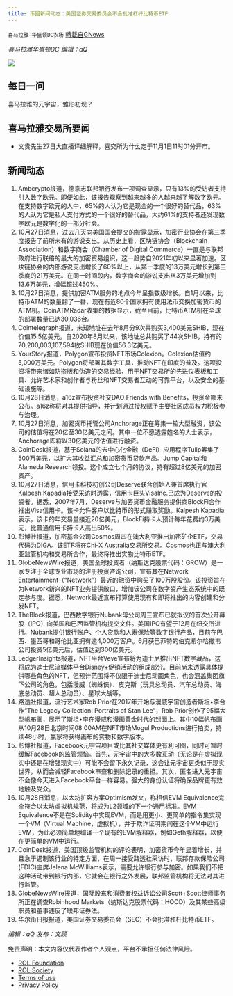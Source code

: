 ```yaml
---
title: 币圈新闻动态：美国证券交易委员会不会批准杠杆比特币ETF
---
```

`喜马拉雅-华盛顿DC农场` [轉載自GNews](https://gnews.org/zh-hans/1622827/)

*喜马拉雅华盛顿DC 编辑：aQ*

![](http://himalayawashingtondc.org/wp-content/uploads/2021/07/ScreenShot-2021-07-31-at-16.20.22@2x.png)



## 每日一问





喜马拉雅的元宇宙，雏形初现？





## 喜马拉雅交易所要闻





- 文贵先生27日大直播详细解释，喜交所为什么定于11月1日11时01分开市。






## 新闻动态





1. Ambcrypto报道，德意志联邦银行发布一项调查显示，只有13%的受访者支持引入数字欧元。即便如此，该报告观察到越来越多的人越来越了解数字欧元。在支持数字欧元的人中，65%的人认为它是现金的一个很好的替代品，63%的人认为它是私人支付方式的一个很好的替代品，大约61%的支持者还发现数字欧元是数字化的一部分社会。
2. 10月27日消息，过去几天向美国国会提交的披露显示，加密行业协会在第三季度报告了前所未有的游说支出。从历史上看，区块链协会（Blockchain Association）和数字商会（Chamber of Digital Commerce）一直是与联邦政府进行联络的最大的加密贸易组织，这一趋势自2021年初以来显著加速。区块链协会的内部游说支出增长了60%以上，从第一季度的13万美元增长到第三季度的21万美元。在同一时间段内，数字商会的游说支出从3万美元增加到13.6万美元，增幅超过450%。
3. 10月27日消息，提供加密ATM服务的地点今年呈指数级增长。自1月以来，比特币ATM的数量翻了一番，现在有近80个国家拥有使用法币交换加密货币的ATM机。CoinATMRadar收集的数据显示，截至目前，比特币ATM机在全球的部署数量已达30,036台。
4. Cointelegraph报道，未知地址在去年8月分9次共购买3,400美元SHIB，现在价值15.5亿美元。自2020年8月以来，该地址总共购买了44次SHIB，持有的70,200,003,107,594枚SHIB现在价值56.3亿美元。
5. YourStory报道，Polygon宣布投资NFT市场Colexion。Colexion估值约5,000万美元。Polygon将部署其数字工具，推动NFT在印度的普及。这项投资将带来诸如防盗版和伪造的交易经验、用于NFT交易所的先进仪表板和工具、允许艺术家和创作者与粉丝和NFT交易者互动的可靠平台，以及安全的基础设施等。
6. 10月28日消息，a16z宣布投资社交DAO Friends with Benefits，投资金额未公布。a16z称将对其提供指导，并计划通过授权赋予主要社区成员权力积极参与治理。
7. 10月27日消息，加密货币托管公司Anchorage正在筹集一轮大型融资，该公司的估值将在20亿至30亿美元之间。其中一位不愿透露姓名的人士表示，Anchorage即将以30亿美元的估值进行融资。
8. CoinDesk报道，基于Solana的去中心化金融（DeFi）应用程序Tulip筹集了500万美元，以扩大其收益汇总和加密货币贷款产品。Jump Capital和Alameda Research领投。这个成立七个月的协议，持有超过8亿美元的加密资产。
9. 10月27日消息，信用卡科技初创公司Deserve联合创始人兼首席执行官Kalpesh Kapadia接受采访时透露，信用卡巨头VisaInc.已成为Deserve的投资者。据悉，2007年7月，Deserve与加密货币金融服务提供商BlockFi合作推出Visa信用卡。该卡允许客户以比特币的形式赚取奖励。Kalpesh Kapadia表示，该卡的年交易量接近20亿美元，BlockFi持卡人预计每年花费约3万美元，比普通信用卡持卡人高出50%。
10. 彭博社报道，加密基金公司Cosmos周四在澳大利亚推出加密矿企ETF，交易代码为DIGA。该ETF将在Chi-X Australia交易所交易。Cosmos也正与澳大利亚监管机构和交易所合作，最终将推出实物比特币ETF。
11. GlobeNewsWire报道，美国全球投资者（纳斯达克股票代码：GROW）是一家专注于全球专业市场的注册投资咨询公司，宣布其在Network Entertainment（“Network”）最近的融资中购买了100万股股份。该投资旨在为Network新兴的NFT业务提供敞口，增加该公司在数字资产生态系统中的既定参与度。据悉，Network最近宣布打算使用现有和即将推出的内容创建和分发NFT。
12. TheBlock报道，巴西数字银行Nubank母公司周三宣布已就拟议的首次公开募股（IPO）向美国和巴西监管机构提交文件。美国IPO有望于12月在纽交所进行。Nubank提供银行账户、个人贷款和人寿保险等数字银行产品，目前在巴西、墨西哥和哥伦比亚拥有逾4,000万客户。6月获巴菲特的伯克希尔哈撒韦公司投资5亿美元后，估值达到300亿美元。
13. LedgerInsights报道，NFT平台Veve宣布将为迪士尼推出NFT数字藏品，这将成为迪士尼流媒体平台Disney+促销活动的组成部分。目前尚未透露具体提供哪些角色的NFT，但预计范围将不仅限于迪士尼动画角色，也会涵盖集团旗下公司的角色，包括漫威（蜘蛛侠）、皮克斯（玩具总动员、汽车总动员、海底总动员、超人总动员）、星球大战等。
14. 路透社报道，流行艺术家Rob Prior在2017年开始与漫威宇宙创造者斯坦•李合作“The Legacy Collection: Portraits of Stan Lee”，Rob Prior创作了95幅大型帆布画，展示了斯坦•李在漫威和漫画黄金时代的封面上。其中10幅帆布画从10月28日北京时间08:00AM在NFT市场Mogul Productions进行拍卖，持续48小时，赢家将获得画布的实物和数字版本。
15. 彭博社报道，Facebook元宇宙项目或比其社交媒体更有利可图，同时可暂时缓解Facebook的监管烦恼。首先，元宇宙中的大多数互动（无论是在虚拟现实中还是在增强现实中）可能不会留下永久记录，这会让元宇宙更类似于现实世界，从而会减轻Facebook审查和删除记录的重担。其次，匿名进入元宇宙不会像今天进入Facebook平台一样容易。强大的身份认证将确保品牌更有效地触及受众。
16. 10月28日消息，以太坊扩容方案Optimism发文，称相信EVM Equivalence完全符合以太坊虚拟机规范，将成为L2领域的下一个通用标准。EVM Equivalence不是在Solidity中实现EVM，而是用更小、更简单的指令集实现一个VM（Virtual Machine，虚拟机），并于欺诈证明期间在这个VM中运行EVM，为此必须简单地编译一个现有的EVM解释器，例如Geth解释器，以便在更简单的VM中运行。
17. CoinDesk报道，美国顶级监管机构的评论表明，加密货币今年显着增长，并且急于遏制该行业的特定方面，在周一接受路透社采访时，联邦存款保险公司(FDIC)主席Jelena McWilliams表示，需要允许银行参与加密。如果我们不把这种活动带到银行内部，它就会在银行之外发展，联邦监管机构将无法对其进行监管。
18. GlobeNewsWire报道，国际股东和消费者权益诉讼公司Scott+Scott律师事务所正在调查Robinhood Markets（纳斯达克股票代码：HOOD）及其某些高级职员和董事违反了联邦证券法。
19. 华尔街日报报道，美国证券交易委员会（SEC）不会批准杠杆比特币ETF。





*编辑：aQ
发布：文顾*


 
 

免责声明：本文内容仅代表作者个人观点，平台不承担任何法律风险。

- [ROL Foundation](https://rolfoundation.org/)
- [ROL Society](https://rolsociety.org/)
- [Terms of use](https://gnews.org/terms-of-use-3/)
- [Privacy Policy](https://gnews.org/privacy-policy/)
